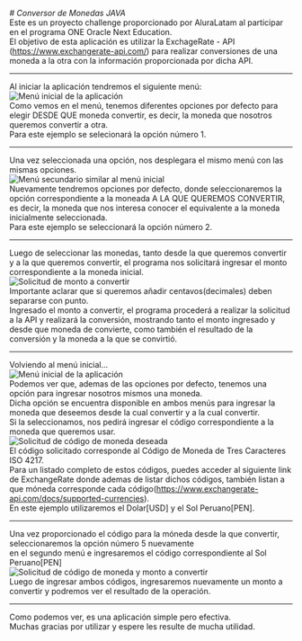 <em> # Conversor de Monedas JAVA </em>
<br>
Este es un proyecto challenge proporcionado por AluraLatam al participar en el programa ONE Oracle Next Education.
<br>
El objetivo de esta aplicación es utilizar la ExchageRate - API (https://www.exchangerate-api.com/)
para realizar conversiones de una moneda a la otra con la información proporcionada por dicha API.

<hr>

Al iniciar la aplicación tendremos el siguiente menú:
<br>
![Menú inicial de la aplicación](https://github.com/user-attachments/assets/4c8a0a90-75ad-44cf-b78d-22905610b8a1)
<br>
Como vemos en el menú, tenemos diferentes opciones por defecto para elegir DESDE QUE moneda convertir, es decir,
la moneda que nosotros queremos convertir a otra.
<br>
Para este ejemplo se selecionará la opción número 1.

<hr>

Una vez seleccionada una opción, nos desplegara el mismo menú con las mismas opciones.
<br>
![Menú secundario similar al menú inicial](https://github.com/user-attachments/assets/7c729889-0465-47ab-87f8-7049e56b9ecc)
<br>
Nuevamente tendremos opciones por defecto, donde seleccionaremos la opción correspondiente a la moneada 
A LA QUE QUEREMOS CONVERTIR, es decir, la moneda que nos interesa conocer el equivalente a la moneda
inicialmente seleccionada.
<br>
Para este ejemplo se seleccionará la opción número 2.

<hr>

Luego de seleccionar las monedas, tanto desde la que queremos convertir y a la que queremos convertir,
el programa nos solicitará ingresar el monto correspondiente a la moneda inicial.
<br>
![Solicitud de monto a convertir](https://github.com/user-attachments/assets/f418e3c5-1828-4785-8cff-4dda1f92d91b)
<br>
Importante aclarar que si queremos añadir centavos(decimales) deben separarse con punto.
<br>
Ingresado el monto a convertir, el programa procederá a realizar la solicitud a la API
y realizará la conversión, mostrando tanto el monto ingresado y desde que moneda de convierte,
como también el resultado de la conversión y la moneda a la que se convirtió.

<hr>

Volviendo al menú inicial...
<br>
![Menú inicial de la aplicación](https://github.com/user-attachments/assets/a0d01260-4940-429e-816a-7dbf9fcd3c69)
<br>
Podemos ver que, ademas de las opciones por defecto, tenemos una opción para ingresar nosotros mismos una moneda.
<br>
Dicha opción se encuentra disponible en ambos menús para ingresar la moneda que deseemos desde la cual convertir y a la cual convertir.
<br>
Si la seleccionamos, nos pedirá ingresar el código correspondiente a la moneda que queremos usar.
<br>
![Solicitud de código de moneda deseada](https://github.com/user-attachments/assets/caaded7b-087b-4cf2-a7ae-0c4340f8d250)
<br>
El código solicitado corresponde al Código de Moneda de Tres Caracteres ISO 4217.
<br>
Para un listado completo de estos códigos, puedes acceder al siguiente link de ExchangeRate donde
ademas de listar dichos códigos, también listan a que móneda corresponde cada código(https://www.exchangerate-api.com/docs/supported-currencies).
<br>
En este ejemplo utilizaremos el Dolar[USD] y el Sol Peruano[PEN].

<hr>

Una vez proporcionado el código para la móneda desde la que convertir, seleccionaremos la opción número 5 nuevamente
<br>
en el segundo menú e ingresaremos el código correspondiente al Sol Peruano[PEN]
<br>
![Solicitud de código de moneda y monto a convertir](https://github.com/user-attachments/assets/19a346cd-c203-450c-b51a-05a1ed07818d)
<br>
Luego de ingresar ambos códigos, ingresaremos nuevamente un monto a convertir y podremos ver el resultado de la operación.

<hr>

Como podemos ver, es una aplicación simple pero efectiva.
<br>
Muchas gracias por utilizar y espere les resulte de mucha utilidad.
